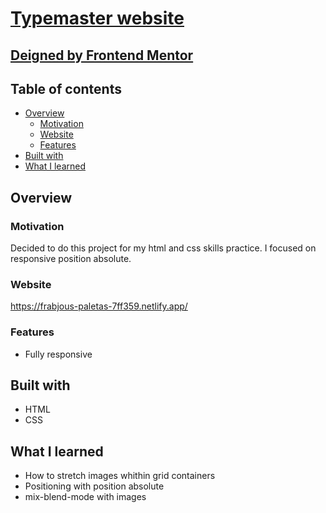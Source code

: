 # [Typemaster website](https://frabjous-paletas-7ff359.netlify.app/)

## [Deigned by Frontend Mentor](https://www.frontendmentor.io/challenges/typemaster-prelaunch-landing-page-J6-Yj5J-X)

## Table of contents

- [Overview](#overview)
  - [Motivation](#motivation)
  - [Website](#website)
  - [Features](#features)
- [Built with](#built-with)
- [What I learned](#what-i-learned)

## Overview

### Motivation

Decided to do this project for my html and css skills practice. I focused on responsive position absolute.

### Website

https://frabjous-paletas-7ff359.netlify.app/

### Features

- Fully responsive

## Built with

- HTML
- CSS

## What I learned

- How to stretch images whithin grid containers
- Positioning with position absolute
- mix-blend-mode with images

